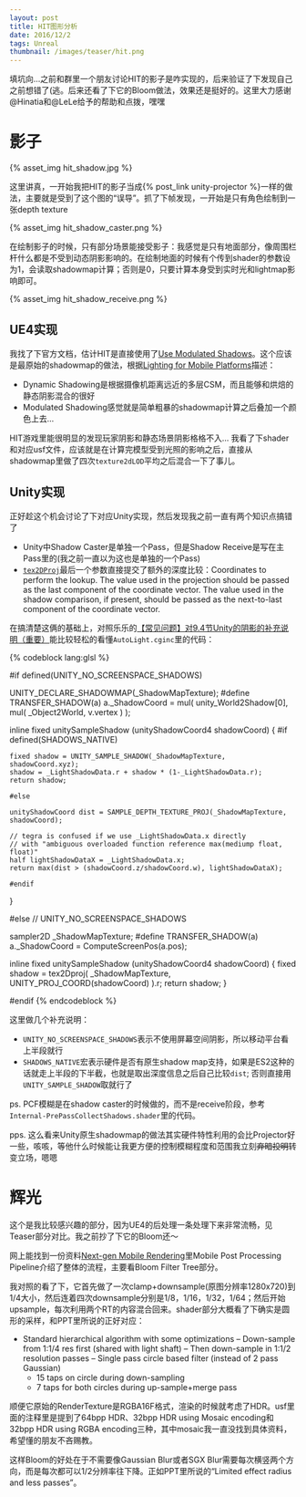 ```yaml
---
layout: post
title: HIT图形分析
date: 2016/12/2
tags: Unreal
thumbnail: /images/teaser/hit.png
---
```


填坑向...之前和群里一个朋友讨论HIT的影子是咋实现的，后来验证了下发现自己之前想错了(逃。后来还看了下它的Bloom做法，效果还是挺好的。这里大力感谢@Hinatia和@LeLe给予的帮助和点拨，嘿嘿

<!--more-->

# 影子

{% asset_img hit_shadow.jpg %}

这里讲真，一开始我把HIT的影子当成{% post_link unity-projector %}一样的做法，主要就是受到了这个图的“误导”。抓了下帧发现，一开始是只有角色绘制到一张depth texture

{% asset_img hit_shadow_caster.png %}

在绘制影子的时候，只有部分场景能接受影子：我感觉是只有地面部分，像周围栏杆什么都是不受到动态阴影影响的。在绘制地面的时候有个传到shader的参数设为1，会读取shadowmap计算；否则是0，只要计算本身受到实时光和lightmap影响即可。

{% asset_img hit_shadow_receive.png %}

## UE4实现

我找了下官方文档，估计HIT是直接使用了[Use Modulated Shadows](https://docs.unrealengine.com/latest/INT/Platforms/Mobile/Lighting/HowTo/ModulatedShadows/index.html)。这个应该是最原始的shadowmap的做法，根据[Lighting for Mobile Platforms](https://docs.unrealengine.com/latest/INT/Platforms/Mobile/Lighting/#modulatedshadowing)描述：

- Dynamic Shadowing是根据摄像机距离远近的多层CSM，而且能够和烘焙的静态阴影混合的很好
- Modulated Shadowing感觉就是简单粗暴的shadowmap计算之后叠加一个颜色上去...

HIT游戏里能很明显的发现玩家阴影和静态场景阴影格格不入... 我看了下shader和对应usf文件，应该就是在计算完模型受到光照的影响之后，直接从shadowmap里做了四次`texture2dLOD`平均之后混合一下了事儿。

## Unity实现

正好趁这个机会讨论了下对应Unity实现，然后发现我之前一直有两个知识点搞错了

- Unity中Shadow Caster是单独一个Pass，但是Shadow Receive是写在主Pass里的(我之前一直以为这也是单独的一个Pass)
- [`tex2DProj`](http://http.developer.nvidia.com/Cg/tex2Dproj.html)最后一个参数直接提交了额外的深度比较：Coordinates to perform the lookup. The value used in the projection should be passed as the last component of the coordinate vector. The value used in the shadow comparison, if present, should be passed as the next-to-last component of the coordinate vector.

在搞清楚这俩的基础上，对照乐乐的[【常见问题】对9.4节Unity的阴影的补充说明（重要）](https://github.com/candycat1992/Unity_Shaders_Book/issues/49)能比较轻松的看懂`AutoLight.cginc`里的代码：

{% codeblock lang:glsl %}

#if defined(UNITY_NO_SCREENSPACE_SHADOWS)

UNITY_DECLARE_SHADOWMAP(_ShadowMapTexture);
#define TRANSFER_SHADOW(a) a._ShadowCoord = mul( unity_World2Shadow[0], mul( _Object2World, v.vertex ) );

inline fixed unitySampleShadow (unityShadowCoord4 shadowCoord)
{
    #if defined(SHADOWS_NATIVE)

    fixed shadow = UNITY_SAMPLE_SHADOW(_ShadowMapTexture, shadowCoord.xyz);
    shadow = _LightShadowData.r + shadow * (1-_LightShadowData.r);
    return shadow;

    #else

    unityShadowCoord dist = SAMPLE_DEPTH_TEXTURE_PROJ(_ShadowMapTexture, shadowCoord);

    // tegra is confused if we use _LightShadowData.x directly
    // with "ambiguous overloaded function reference max(mediump float, float)"
    half lightShadowDataX = _LightShadowData.x;
    return max(dist > (shadowCoord.z/shadowCoord.w), lightShadowDataX);

    #endif
}

#else // UNITY_NO_SCREENSPACE_SHADOWS

sampler2D _ShadowMapTexture;
#define TRANSFER_SHADOW(a) a._ShadowCoord = ComputeScreenPos(a.pos);

inline fixed unitySampleShadow (unityShadowCoord4 shadowCoord)
{
    fixed shadow = tex2Dproj( _ShadowMapTexture, UNITY_PROJ_COORD(shadowCoord) ).r;
    return shadow;
}

#endif
{% endcodeblock %}

这里做几个补充说明：

- `UNITY_NO_SCREENSPACE_SHADOWS`表示不使用屏幕空间阴影，所以移动平台看上半段就行
- `SHADOWS_NATIVE`宏表示硬件是否有原生shadow map支持，如果是ES2这种的话就走上半段的下半截，也就是取出深度信息之后自己比较`dist`; 否则直接用`UNITY_SAMPLE_SHADOW`取就行了

ps. PCF模糊是在shadow caster的时候做的，而不是receive阶段，参考`Internal-PrePassCollectShadows.shader`里的代码。

pps. 这么看来Unity原生shadowmap的做法其实硬件特性利用的会比Projector好一些，咳咳，等他什么时候能让我更方便的控制模糊程度和范围我立刻<del>弃暗投明</del>转变立场，嗯嗯

# 辉光

这个是我比较感兴趣的部分，因为UE4的后处理一条处理下来非常流畅，见Teaser部分对比。我之前抄了下它的Bloom还～

网上能找到一份资料[Next-gen Mobile Rendering](https://cdn2.unrealengine.com/Resources/files/GDC2014_Next_Generation_Mobile_Rendering-2033767592.pdf)里Mobile Post Processing Pipeline介绍了整体的流程，主要看Bloom Filter Tree部分。

我对照的看了下，它首先做了一次clamp+downsample(原图分辨率1280x720)到1/4大小，然后连着四次downsample分别是1/8，1/16，1/32，1/64；然后开始upsample，每次利用两个RT的内容混合回来。shader部分大概看了下确实是圆形的采样，和PPT里所说的正好对应：

- Standard hierarchical algorithm with some optimizations
– Down-sample from 1:1/4 res first (shared with light shaft)
– Then down-sample in 1:1/2 resolution passes
– Single pass circle based filter (instead of 2 pass Gaussian)
    - 15 taps on circle during down-sampling
    - 7 taps for both circles during up-sample+merge pass

顺便它原始的RenderTexture是RGBA16F格式，渲染的时候就考虑了HDR。usf里面的注释里是提到了64bpp HDR、32bpp HDR using Mosaic encoding和32bpp HDR using RGBA encoding三种，其中mosaic我一直没找到具体资料，希望懂的朋友不吝赐教。

这样Bloom的好处在于不需要像Gaussian Blur或者SGX Blur需要每次横竖两个方向，而是每次都可以1/2分辨率往下降。正如PPT里所说的“Limited effect radius and less passes”。